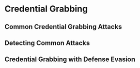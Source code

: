 # Credential Grabbing


## Common Credential Grabbing Attacks



## Detecting Common Attacks


## Credential Grabbing with Defense Evasion